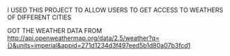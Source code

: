 I USED THIS PROJECT TO ALLOW USERS TO GET ACCESS TO WEATHERS OF DIFFERENT CITIES

GOT THE WEATHER DATA FROM http://api.openweathermap.org/data/2.5/weather?q={}&units=imperial&appid=271d1234d3f497eed5b1d80a07b3fcd1

